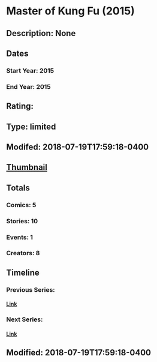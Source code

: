 # Master of Kung Fu (2015)
## Description: None
## Dates
### Start Year: 2015
### End Year: 2015
## Rating: 
## Type: limited
## Modifed: 2018-07-19T17:59:18-0400
## [Thumbnail](http://i.annihil.us/u/prod/marvel/i/mg/9/a0/553a6ae6496db.jpg)
## Totals
### Comics: 5
### Stories: 10
### Events: 1
### Creators: 8
## Timeline
### Previous Series: 
#### [Link]()
### Next Series: 
#### [Link]()
## Modified: 2018-07-19T17:59:18-0400